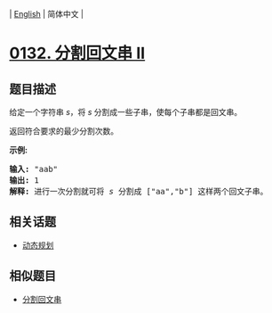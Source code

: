 
| [English](README_EN.md) | 简体中文 |
# [0132. 分割回文串 II](https://leetcode-cn.com/problems/palindrome-partitioning-ii/)
## 题目描述
<p>给定一个字符串 <em>s</em>，将 <em>s</em> 分割成一些子串，使每个子串都是回文串。</p>

<p>返回符合要求的最少分割次数。</p>

<p><strong>示例:</strong></p>

<pre><strong>输入:</strong>&nbsp;&quot;aab&quot;
<strong>输出:</strong> 1
<strong>解释: </strong>进行一次分割就可将&nbsp;<em>s </em>分割成 [&quot;aa&quot;,&quot;b&quot;] 这样两个回文子串。
</pre>

## 相关话题
- [动态规划](https://leetcode-cn.com/tag/dynamic-programming)
## 相似题目
- [分割回文串](../palindrome-partitioning/README.md)
